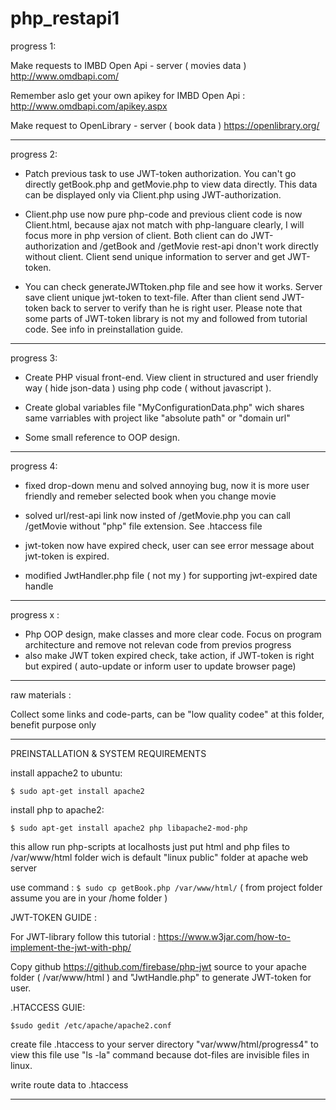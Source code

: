# php_restapi1






progress 1: 

Make requests to IMBD Open Api - server ( movies data )
http://www.omdbapi.com/

Remember aslo get your own apikey for IMBD Open Api :
http://www.omdbapi.com/apikey.aspx


Make request to  OpenLibrary - server ( book data ) 
https://openlibrary.org/

_________________________________________________________

progress 2:

 - Patch previous task to use JWT-token authorization. You can't go directly getBook.php and getMovie.php to view
data directly. This data can be displayed only via Client.php using JWT-authorization.

- Client.php use now pure php-code and previous client code is now Client.html, because ajax not match with php-languare clearly, I will focus more in php version of client.
Both client can do JWT-authorization and /getBook and /getMovie rest-api dnon't work directly without client. Client send unique information to server and get JWT-token.

- You can check generateJWTtoken.php file and see how it works. Server save client unique jwt-token to text-file. After than client send JWT-token back to server to verify than he is right user. 
Please note that some parts of JWT-token library is not my and followed from tutorial code. See info in preinstallation guide.

_________________________________________________________

progress 3:

- Create PHP visual front-end. View client in structured and user friendly way ( hide json-data ) using php code ( without javascript ).
 
- Create global variables file "MyConfigurationData.php" wich shares same varriables with project like "absolute path" or "domain url"

- Some small reference to OOP design.

_________________________________________________________

progress 4:

- fixed drop-down menu and solved annoying bug, now it is more user friendly and remeber selected book when you change movie

- solved url/rest-api link now insted of /getMovie.php you can call /getMovie without "php" file extension.   See .htaccess file

- jwt-token now have expired check, user can see error message about jwt-token is expired.

- modified JwtHandler.php file ( not my ) for supporting jwt-expired date handle


_________________________________________________________


progress x :
 - Php OOP design, make classes and more clear code. Focus on program architecture and remove not relevan code from previos progress
 - also make JWT token expired check, take action, if JWT-token is right but expired ( auto-update or inform user to update browser page)

_________________________________________________________

raw materials :

Collect some links and code-parts, can be "low quality codee" at this folder, benefit purpose only

_________________________________________________________

PREINSTALLATION & SYSTEM REQUIREMENTS


install appache2 to ubuntu:

```$ sudo apt-get install apache2```

install php to apache2:

```$ sudo apt-get install apache2 php libapache2-mod-php```

this allow run php-scripts at localhosts just put html and php files to 
/var/www/html folder wich is default "linux public" folder at apache web server

use command : 
```$ sudo cp getBook.php /var/www/html/``` 
( from project folder assume you are in your /home folder )

JWT-TOKEN GUIDE :

For JWT-library follow this tutorial : 
https://www.w3jar.com/how-to-implement-the-jwt-with-php/

Copy github https://github.com/firebase/php-jwt source to your apache folder ( /var/www/html ) and "JwtHandle.php"  to generate JWT-token for user.

.HTACCESS GUIE:

```$sudo gedit /etc/apache/apache2.conf```


create file .htaccess to your server directory "var/www/html/progress4" to view this file use "ls -la" command because dot-files are invisible files in linux.

write route data to .htaccess


_________________________________________________________






 